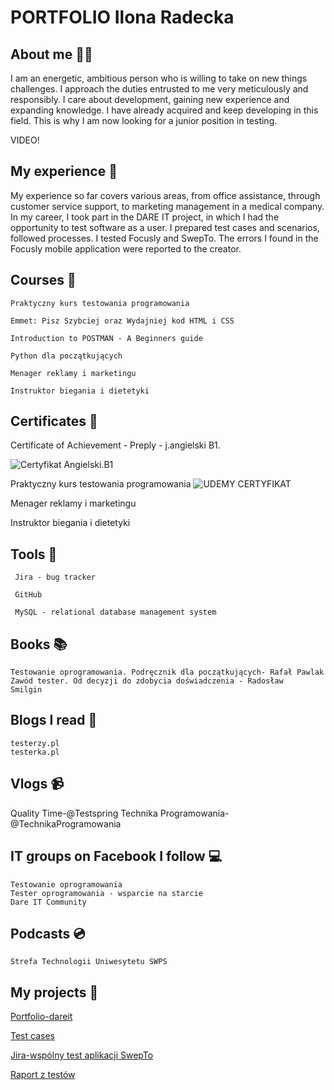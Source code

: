 # PORTFOLIO Ilona Radecka

## About me 🧍‍♀️

I am an energetic, ambitious person who is willing to take on new things
challenges. I approach the duties entrusted to me very meticulously and responsibly. I care about development, gaining new experience and expanding knowledge.
I have already acquired and keep developing in this field. This is why I am now looking for a junior position in testing.

VIDEO! 

## My experience 👩 

My experience so far covers various areas, from office assistance, through customer service support, to marketing management in a medical company.
In my career, I took part in the DARE IT project, in which I had the opportunity to test software as a user.
I prepared test cases and scenarios, followed processes.
I tested Focusly and SwepTo. The errors I found in the Focusly mobile application were reported to the creator.


## Courses 📰

    Praktyczny kurs testowania programowania
    
    Emmet: Pisz Szybciej oraz Wydajniej kod HTML i CSS
    
    Introduction to POSTMAN - A Beginners guide

    Python dla początkujących

    Menager reklamy i marketingu

    Instruktor biegania i dietetyki
 




    

## Certificates 🥇

Certificate of Achievement - Preply - j.angielski B1.

![Certyfikat Angielski.B1](https://user-images.githubusercontent.com/116502803/205497909-8727f9ce-8c51-4ef7-a19e-9c65423713a5.png)

   
Praktyczny kurs testowania programowania
![UDEMY CERTYFIKAT](https://user-images.githubusercontent.com/116502803/205497855-d0a71280-79f2-489c-81ac-3442f43484e1.png)


Menager reklamy i marketingu

Instruktor biegania i dietetyki



## Tools 🔨


     Jira - bug tracker
  
     GitHub
    
     MySQL - relational database management system
 
 
    
    

## Books :books:

    Testowanie oprogramowania. Podręcznik dla początkujących- Rafał Pawlak 
    Zawód tester. Od decyzji do zdobycia doświadczenia - Radosław  Smilgin 
 
    

## Blogs I read :page_with_curl:

    testerzy.pl
    testerka.pl
    
## Vlogs 📹

 Quality Time-@Testspring
 Technika Programowania-@TechnikaProgramowania
   

## IT groups on Facebook I follow  	:computer:

    Testowanie oprogramowania
    Tester oprogramowania - wsparcie na starcie
    Dare IT Community
  
  
    
## Podcasts :cd:

    Strefa Technologii Uniwesytetu SWPS
    


## My projects :electric_plug:

 
  [Portfolio-dareit](https://github.com/IlonaER/challenge_portfolio_ilona)

  [Test cases](https://docs.google.com/spreadsheets/d/1zVuimNVxVWDsMral14TWLH-uEDZOKgyXpBZP_CxqrSk/edit#gid=0)

  [Jira-wspólny test aplikacji SwepTo](https://halas2022.atlassian.net/jira/software/projects/CPP/boards/1?label=WEB%2CMOBILE)

  [Raport z testów](https://docs.google.com/document/d/1YbnCNxyN1HSR4tjZBn0cb0Dio-D4n25yaQ_PC2VSXjU/edit)




